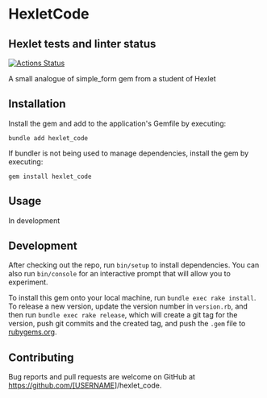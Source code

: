 # HexletCode

## Hexlet tests and linter status

[![Actions Status](https://github.com/amshkv/rails-project-lvl1/workflows/hexlet-check/badge.svg)](https://github.com/amshkv/rails-project-lvl1/actions)

A small analogue of simple_form gem from a student of Hexlet

## Installation

Install the gem and add to the application's Gemfile by executing:

    bundle add hexlet_code

If bundler is not being used to manage dependencies, install the gem by executing:

    gem install hexlet_code

## Usage

In development

## Development

After checking out the repo, run `bin/setup` to install dependencies. You can also run `bin/console` for an interactive prompt that will allow you to experiment.

To install this gem onto your local machine, run `bundle exec rake install`. To release a new version, update the version number in `version.rb`, and then run `bundle exec rake release`, which will create a git tag for the version, push git commits and the created tag, and push the `.gem` file to [rubygems.org](https://rubygems.org).

## Contributing

Bug reports and pull requests are welcome on GitHub at <https://github.com/[USERNAME>]/hexlet_code.
